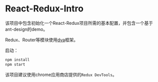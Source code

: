 # React-Redux-Intro

该项目中包含初始化一个React-Redux项目所需的基本配置，并包含一个基于ant-design的demo。

Redux、Router等模块使用[dva](https://github.com/sorrycc/dva)框架。

启动：

```sh
npm install
npm start
```

该项目建议使用chrome应用商店提供的`Redux DevTools`。
